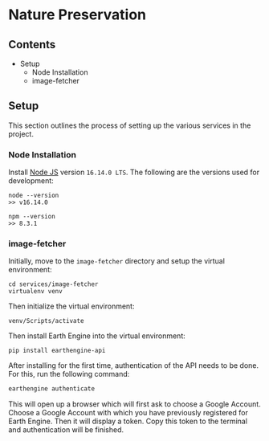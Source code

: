 # Nature Preservation

## Contents

* Setup
    * Node Installation
    * image-fetcher


## Setup

This section outlines the process of setting up the various services in the project.

### Node Installation

Install [Node JS](https://nodejs.org/en/) version `16.14.0 LTS`. The following are the versions used for development:

```shell
node --version
>> v16.14.0

npm --version
>> 8.3.1
```

### image-fetcher

Initially, move to the ```image-fetcher``` directory and setup the virtual environment:

```shell
cd services/image-fetcher
virtualenv venv
```

Then initialize the virtual environment:

```shell
venv/Scripts/activate
```

Then install Earth Engine into the virtual environment:

```shell
pip install earthengine-api
```

After installing for the first time, authentication of the API needs to be done. For this, run the following command:

```powershell
earthengine authenticate
```

This will open up a browser which will first ask to choose a Google Account. Choose a Google Account with which you have previously registered for Earth Engine. Then it will display a token. Copy this token to the terminal and authentication will be finished.

